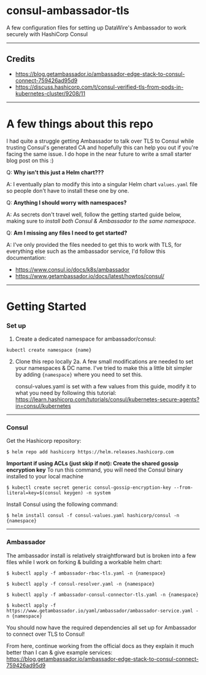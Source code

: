 # consul-ambassador-tls

A few configuration files for setting up DataWire's Ambassador to work securely with HashiCorp Consul

---

## Credits

- https://blog.getambassador.io/ambassador-edge-stack-to-consul-connect-759426ad95d9
- https://discuss.hashicorp.com/t/consul-verified-tls-from-pods-in-kubernetes-cluster/9208/11

---
# A few things about this repo 

I had quite a struggle getting Ambassador to talk over TLS to Consul while trusting Consul's generated CA and hopefully this can help you out if you're facing the same issue. I do hope in the near future to write a small starter blog post on this :)

Q: **Why isn't this just a Helm chart???**

A: I eventually plan to modify this into a singular Helm chart `values.yaml` file so people don't have to install these one by one. 

Q: **Anything I should worry with namespaces?**

A: As secrets don't travel well, follow the getting started guide below, making sure to *install both Consul & Ambassador to the same namespace*.

Q: **Am I missing any files I need to get started?**

A: I've only provided the files needed to get this to work with TLS, for everything else such as the ambassador service, I'd follow this documentation:
 - https://www.consul.io/docs/k8s/ambassador
 - https://www.getambassador.io/docs/latest/howtos/consul/
 
---

# Getting Started

### Set up

1. Create a dedicated namespace for ambassador/consul: 
```
kubectl create namespace {name}
```

2. Clone this repo locally
   2a. A few small modifications are needed to set your namespaces & DC name. I've tried to make this a little bit simpler by adding `{namespace}` where you need to set this.

   consul-values.yaml is set with a few values from this guide, modify it to what you need by following this tutorial: 
   https://learn.hashicorp.com/tutorials/consul/kubernetes-secure-agents?in=consul/kubernetes 

---

### Consul

Get the Hashicorp repository:
```
$ helm repo add hashicorp https://helm.releases.hashicorp.com
```
**Important if using ACLs (just skip if not): Create the shared gossip encryption key**
To run this command, you will need the Consul binary installed to your local machine

```
$ kubectl create secret generic consul-gossip-encryption-key --from-literal=key=$(consul keygen) -n system
```

Install Consul using the following command:
```
$ helm install consul -f consul-values.yaml hashicorp/consul -n {namespace}
```

--- 

### Ambassador

The ambassador install is relatively straightforward but is broken into a few files while I work on forking & building a workable helm chart:

```
$ kubectl apply -f ambassador-rbac-tls.yaml -n {namespace}
```

```
$ kubectl apply -f consul-resolver.yaml -n {namespace}
```

```
$ kubectl apply -f ambassador-consul-connector-tls.yaml -n {namespace}
```

```
$ kubectl apply -f https://www.getambassador.io/yaml/ambassador/ambassador-service.yaml -n {namespace}
```

You should now have the required dependencies all set up for Ambassador to connect over TLS to Consul! 

From here, continue working from the official docs as they explain it much better than I can & give example services: 
https://blog.getambassador.io/ambassador-edge-stack-to-consul-connect-759426ad95d9
